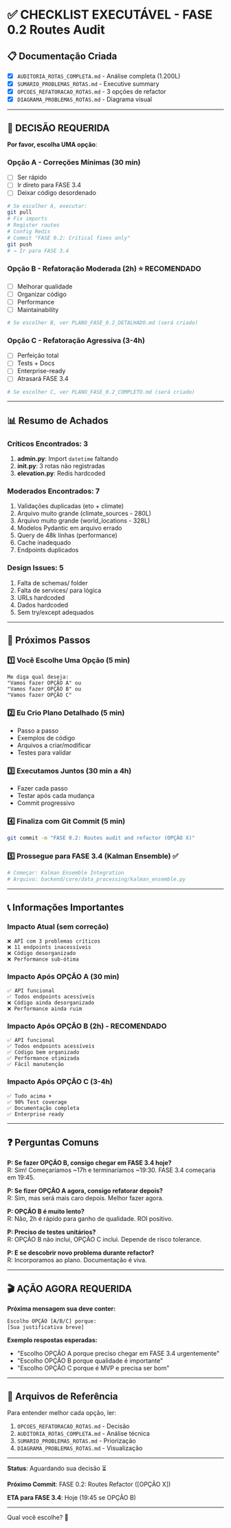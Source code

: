 # ✅ CHECKLIST EXECUTÁVEL - FASE 0.2 Routes Audit

## 📋 Documentação Criada

- [x] `AUDITORIA_ROTAS_COMPLETA.md` - Análise completa (1.200L)
- [x] `SUMARIO_PROBLEMAS_ROTAS.md` - Executive summary
- [x] `OPCOES_REFATORACAO_ROTAS.md` - 3 opções de refactor
- [x] `DIAGRAMA_PROBLEMAS_ROTAS.md` - Diagrama visual

---

## 🎯 DECISÃO REQUERIDA

**Por favor, escolha UMA opção**:

### Opção A - Correções Mínimas (30 min)
- [ ] Ser rápido
- [ ] Ir direto para FASE 3.4
- [ ] Deixar código desordenado

```bash
# Se escolher A, executar:
git pull
# Fix imports
# Register routes
# Config Redis
# Commit "FASE 0.2: Critical fixes only"
git push
# → Ir para FASE 3.4
```

### Opção B - Refatoração Moderada (2h) ⭐ RECOMENDADO
- [ ] Melhorar qualidade
- [ ] Organizar código
- [ ] Performance
- [ ] Maintainability

```bash
# Se escolher B, ver PLANO_FASE_0.2_DETALHADO.md (será criado)
```

### Opção C - Refatoração Agressiva (3-4h)
- [ ] Perfeição total
- [ ] Tests + Docs
- [ ] Enterprise-ready
- [ ] Atrasará FASE 3.4

```bash
# Se escolher C, ver PLANO_FASE_0.2_COMPLETO.md (será criado)
```

---

## 📊 Resumo de Achados

### Críticos Encontrados: 3
1. **admin.py**: Import `datetime` faltando
2. **__init__.py**: 3 rotas não registradas
3. **elevation.py**: Redis hardcoded

### Moderados Encontrados: 7
1. Validações duplicadas (eto + climate)
2. Arquivo muito grande (climate_sources - 280L)
3. Arquivo muito grande (world_locations - 328L)
4. Modelos Pydantic em arquivo errado
5. Query de 48k linhas (performance)
6. Cache inadequado
7. Endpoints duplicados

### Design Issues: 5
1. Falta de schemas/ folder
2. Falta de services/ para lógica
3. URLs hardcoded
4. Dados hardcoded
5. Sem try/except adequados

---

## 🚀 Próximos Passos

### 1️⃣ Você Escolhe Uma Opção (5 min)
```
Me diga qual deseja:
"Vamos fazer OPÇÃO A" ou
"Vamos fazer OPÇÃO B" ou  
"Vamos fazer OPÇÃO C"
```

### 2️⃣ Eu Crio Plano Detalhado (5 min)
- Passo a passo
- Exemplos de código
- Arquivos a criar/modificar
- Testes para validar

### 3️⃣ Executamos Juntos (30 min a 4h)
- Fazer cada passo
- Testar após cada mudança
- Commit progressivo

### 4️⃣ Finaliza com Git Commit (5 min)
```bash
git commit -m "FASE 0.2: Routes audit and refactor (OPÇÃO X)"
```

### 5️⃣ Prossegue para FASE 3.4 (Kalman Ensemble) ✅
```bash
# Começar: Kalman Ensemble Integration
# Arquivo: backend/core/data_processing/kalman_ensemble.py
```

---

## 📞 Informações Importantes

### Impacto Atual (sem correção)
```
❌ API com 3 problemas críticos
❌ 11 endpoints inacessíveis
❌ Código desorganizado
❌ Performance sub-ótima
```

### Impacto Após OPÇÃO A (30 min)
```
✅ API funcional
✅ Todos endpoints acessíveis
❌ Código ainda desorganizado
❌ Performance ainda ruim
```

### Impacto Após OPÇÃO B (2h) - RECOMENDADO
```
✅ API funcional
✅ Todos endpoints acessíveis
✅ Código bem organizado
✅ Performance otimizada
✅ Fácil manutenção
```

### Impacto Após OPÇÃO C (3-4h)
```
✅ Tudo acima +
✅ 90% Test coverage
✅ Documentação completa
✅ Enterprise ready
```

---

## ❓ Perguntas Comuns

**P: Se fazer OPÇÃO B, consigo chegar em FASE 3.4 hoje?**  
R: Sim! Começaríamos ~17h e terminaríamos ~19:30. FASE 3.4 começaria em 19:45.

**P: Se fizer OPÇÃO A agora, consigo refatorar depois?**  
R: Sim, mas será mais caro depois. Melhor fazer agora.

**P: OPÇÃO B é muito lento?**  
R: Não, 2h é rápido para ganho de qualidade. ROI positivo.

**P: Preciso de testes unitários?**  
R: OPÇÃO B não inclui, OPÇÃO C inclui. Depende de risco tolerance.

**P: E se descobrir novo problema durante refactor?**  
R: Incorporamos ao plano. Documentação é viva.

---

## 🎬 AÇÃO AGORA REQUERIDA

**Próxima mensagem sua deve conter:**

```
Escolho OPÇÃO [A/B/C] porque:
[Sua justificativa breve]
```

**Exemplo respostas esperadas:**
- "Escolho OPÇÃO A porque preciso chegar em FASE 3.4 urgentemente"
- "Escolho OPÇÃO B porque qualidade é importante"
- "Escolho OPÇÃO C porque é MVP e precisa ser bom"

---

## 📎 Arquivos de Referência

Para entender melhor cada opção, ler:

1. `OPCOES_REFATORACAO_ROTAS.md` - Decisão
2. `AUDITORIA_ROTAS_COMPLETA.md` - Análise técnica
3. `SUMARIO_PROBLEMAS_ROTAS.md` - Priorização
4. `DIAGRAMA_PROBLEMAS_ROTAS.md` - Visualização

---

**Status**: Aguardando sua decisão ⏳

**Próximo Commit**: FASE 0.2: Routes Refactor ([OPÇÃO X])

**ETA para FASE 3.4**: Hoje (19:45 se OPÇÃO B)

---

Qual você escolhe? 🚀
